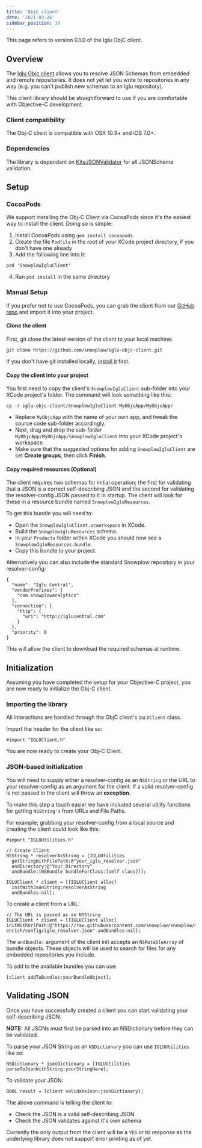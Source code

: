 ```yaml
---
title: 'ObjC client'
date: '2021-03-26'
sidebar_position: 30
---
```


This page refers to version 0.1.0 of the Iglu ObjC client.

## Overview

The [Iglu Objc client](https://github.com/snowplow/iglu-objc-client) allows you to resolve JSON Schemas from embedded and remote repositories. It does not yet let you write to repositories in any way (e.g. you can't publish new schemas to an Iglu repository).

This client library should be straightforward to use if you are comfortable with Objective-C development.

### Client compatibility

The Obj-C client is compatible with OSX 10.9+ and iOS 7.0+.

### Dependencies

The library is dependant on [KiteJSONValidator](https://github.com/samskiter/KiteJSONValidator) for all JSONSchema validation.

## Setup

### CocoaPods

We support installing the Obj-C Client via CocoaPods since it's the easiest way to install the client. Doing so is simple:

1. Install CocoaPods using `gem install cocoapods`
2. Create the file `Podfile` in the root of your XCode project directory, if you don't have one already
3. Add the following line into it:

```
pod 'SnowplowIgluClient'
```

4. Run `pod install` in the same directory

### Manual Setup

If you prefer not to use CocoaPods, you can grab the client from our [GitHub repo](https://github.com/snowplow/iglu-objc-client.git) and import it into your project.

#### Clone the client

First, git clone the latest version of the client to your local machine:

```
git clone https://github.com/snowplow/iglu-objc-client.git
```

If you don't have git installed locally, [install it](http://git-scm.com/downloads) first.

#### Copy the client into your project

You first need to copy the client's `SnowplowIgluClient` sub-folder into your XCode project's folder. The command will look something like this:

```
cp -r iglu-objc-client/SnowplowIgluClient MyObjcApp/MyObjcApp/
```

- Replace `MyObjcApp` with the name of your own app, and tweak the source code sub-folder accordingly.
- Next, drag and drop the sub-folder `MyObjcApp/MyObjcApp/SnowplowIgluClient` into your XCode project's workspace.
- Make sure that the suggested options for adding `SnowplowIgluClient` are set **Create groups**, then click **Finish**.

#### Copy required resources (Optional)

The client requires two schemas for initial operation; the first for validating that a JSON is a correct self-describing JSON and the second for validating the resolver-config JSON passed to it in startup. The client will look for these in a resource bundle named `SnowplowIgluResources`.

To get this bundle you will need to:

- Open the `SnowplowIgluClient.xcworkspace` in XCode.
- Build the `SnowplowIgluResources` schema.
- In your `Products` folder within XCode you should now see a `SnowplowIgluResources.bundle`.
- Copy this bundle to your project.

Alternatively you can also include the standard Snowplow repository in your resolver-config:

```
{
  "name": "Iglu Central",
  "vendorPrefixes": [
    "com.snowplowanalytics"
  ],
  "connection": {
    "http": {
      "uri": "http://iglucentral.com"
    }
  },
  "priority": 0
}
```

This will allow the client to download the required schemas at runtime.

## Initialization

Assuming you have completed the setup for your Objective-C project, you are now ready to initialize the Obj-C client.

### Importing the library

All interactions are handled through the ObjC client's `IGLUClient` class.

Import the header for the client like so:

```
#import "IGLUClient.h"
```

You are now ready to create your Obj-C Client.

### JSON-based initialization

You will need to supply either a resolver-config as an `NSString` or the URL to your resolver-config as an argument for the client. If a valid resolver-config is not passed in the client will throw an **exception**.

To make this step a touch easier we have included several utility functions for getting `NSString's` from URLs and File Paths.

For example; grabbing your resolver-config from a local source and creating the client could look like this:

```
#import "IGLUUtilities.h"

// Create Client
NSString * resolverAsString = [IGLUUtilities
  getStringWithFilePath:@"your_iglu_resolver.json"
  andDirectory:@"Your_Directory"
  andBundle:[NSBundle bundleForClass:[self class]]];

IGLUClient * client = [[IGLUClient alloc]
  initWithJsonString:resolverAsString
  andBundles:nil];
```

To create a client from a URL:

```
// The URL is passed as an NSString
IGLUClient * client = [[IGLUClient alloc] initWithUrlPath:@"https://raw.githubusercontent.com/snowplow/snowplow/master/3-enrich/config/iglu_resolver.json" andBundles:nil];
```

The `andBundle:` argument of the client init accepts an `NSMutableArray` of bundle objects. These objects will be used to search for files for any embedded repositories you include.

To add to the available bundles you can use:

```
[client addToBundles:yourBundleObject];
```

## Validating JSON

Once you have successfully created a client you can start validating your self-describing JSON.

**NOTE:** All JSONs must first be parsed into an NSDictionary before they can be validated.

To parse your JSON String as an `NSDictionary` you can use `IGLUUtilities` like so:

```
NSDictionary * jsonDictionary = [IGLUUtilities parseToJsonWithString:yourStringHere];
```

To validate your JSON:

```
BOOL result = [client validateJson:jsonDictionary];
```

The above command is telling the client to:

- Check the JSON is a valid self-describing JSON
- Check the JSON validates against it's own schema

Currently the only output from the client will be a `YES` or `NO` response as the underlying library does not support error printing as of yet.
